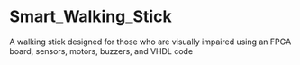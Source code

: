 # Smart_Walking_Stick
A walking stick designed for those who are visually impaired using an FPGA board, sensors, motors, buzzers, and VHDL code
